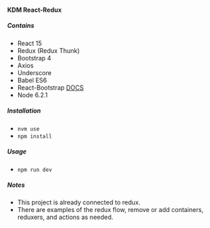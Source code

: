 #### KDM React-Redux
##### Contains
 - React 15
 - Redux (Redux Thunk)
 - Bootstrap 4
 - Axios
 - Underscore
 - Babel ES6
 - React-Bootstrap [DOCS](https://react-bootstrap.github.io/components.html)
 - Node 6.2.1

##### Installation
 - `nvm use`
 - `npm install`

##### Usage

- `npm run dev`

##### Notes
- This project is already connected to redux.
- There are examples of the redux flow, remove or add containers, reduxers, and actions as needed.

